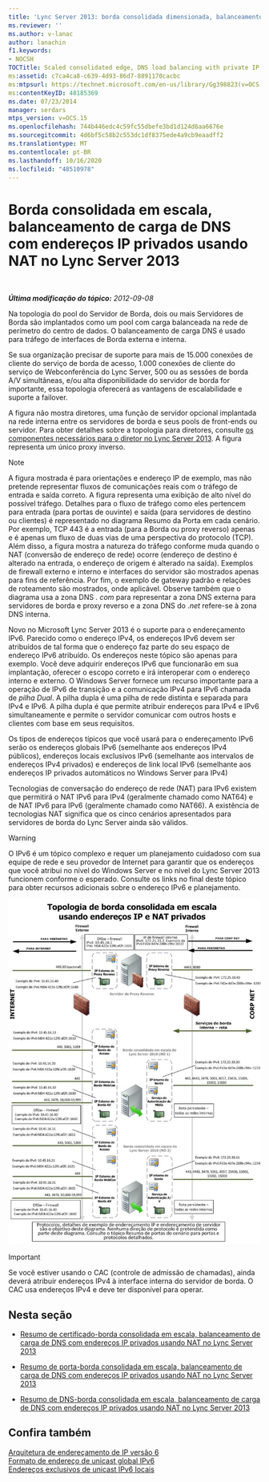 ```yaml
---
title: 'Lync Server 2013: borda consolidada dimensionada, balanceamento de carga de DNS com endereços IP privados usando NAT'
ms.reviewer: ''
ms.author: v-lanac
author: lanachin
f1.keywords:
- NOCSH
TOCTitle: Scaled consolidated edge, DNS load balancing with private IP addresses using NAT
ms:assetid: c7ca4ca8-c639-4d93-86d7-8891170cacbc
ms:mtpsurl: https://technet.microsoft.com/en-us/library/Gg398823(v=OCS.15)
ms:contentKeyID: 48185369
ms.date: 07/23/2014
manager: serdars
mtps_version: v=OCS.15
ms.openlocfilehash: 744b446edc4c59fc55dbefe3bd1d124d6aa6676e
ms.sourcegitcommit: 4d6bf5c58b2c553dc1df8375ede4a9cb9eaadff2
ms.translationtype: MT
ms.contentlocale: pt-BR
ms.lasthandoff: 10/16/2020
ms.locfileid: "48510978"
---
```

# <a name="scaled-consolidated-edge-dns-load-balancing-with-private-ip-addresses-using-nat-in-lync-server-2013"></a>Borda consolidada em escala, balanceamento de carga de DNS com endereços IP privados usando NAT no Lync Server 2013

<div data-xmlns="http://www.w3.org/1999/xhtml">

<div class="topic" data-xmlns="http://www.w3.org/1999/xhtml" data-msxsl="urn:schemas-microsoft-com:xslt" data-cs="https://msdn.microsoft.com/">

<div data-asp="https://msdn2.microsoft.com/asp">



</div>

<div id="mainSection">

<div id="mainBody">

<span> </span>

_**Última modificação do tópico:** 2012-09-08_

Na topologia do pool do Servidor de Borda, dois ou mais Servidores de Borda são implantados como um pool com carga balanceada na rede de perímetro do centro de dados. O balanceamento de carga DNS é usado para tráfego de interfaces de Borda externa e interna.

Se sua organização precisar de suporte para mais de 15.000 conexões de cliente do serviço de borda de acesso, 1.000 conexões de cliente do serviço de Webconferência do Lync Server, 500 ou as sessões de borda A/V simultâneas, e/ou alta disponibilidade do servidor de borda for importante, essa topologia oferecerá as vantagens de escalabilidade e suporte a failover.

A figura não mostra diretores, uma função de servidor opcional implantada na rede interna entre os servidores de borda e seus pools de front-ends ou servidor. Para obter detalhes sobre a topologia para diretores, consulte [os componentes necessários para o diretor no Lync Server 2013](lync-server-2013-components-required-for-the-director.md). A figura representa um único proxy inverso.

<div>


> [!NOTE]  
> A figura mostrada é para orientações e endereço IP de exemplo, mas não pretende representar fluxos de comunicações reais com o tráfego de entrada e saída correto. A figura representa uma exibição de alto nível do possível tráfego. Detalhes para o fluxo de tráfego como eles pertencem para entrada (para portas de ouvinte) e saída (para servidores de destino ou clientes) é representado no diagrama Resumo da Porta em cada cenário. Por exemplo, TCP 443 é a entrada (para a Borda ou proxy reverso) apenas e é apenas um fluxo de duas vias de uma perspectiva do protocolo (TCP). Além disso, a figura mostra a natureza do tráfego conforme muda quando o NAT (conversão de endereço de rede) ocorre (endereço de destino é alterado na entrada, o endereço de origem é alterado na saída). Exemplos de firewall externo e interno e interfaces do servidor são mostrados apenas para fins de referência. Por fim, o exemplo de gateway padrão e relações de roteamento são mostrados, onde aplicável. Observe também que o diagrama usa a zona DNS <EM>. com</EM> para representar a zona DNS externa para servidores de borda e proxy reverso e a zona DNS do <EM>.net</EM> refere-se à zona DNS interna.



</div>

Novo no Microsoft Lync Server 2013 é o suporte para o endereçamento IPv6. Parecido como o endereço IPv4, os endereços IPv6 devem ser atribuídos de tal forma que o endereço faz parte do seu espaço de endereço IPv6 atribuído. Os endereços neste tópico são apenas para exemplo. Você deve adquirir endereços IPv6 que funcionarão em sua implantação, oferecer o escopo correto e irá interoperar com o endereço interno e externo. O Windows Server fornece um recurso importante para a operação de IPv6 de transição e a comunicação IPv4 para IPv6 chamada de *pilha Dual*. A pilha dupla é uma pilha de rede distinta e separada para IPv4 e IPv6. A pilha dupla é que permite atribuir endereços para IPv4 e IPv6 simultaneamente e permite o servidor comunicar com outros hosts e clientes com base em seus requisitos.

Os tipos de endereços típicos que você usará para o endereçamento IPv6 serão os endereços globais IPv6 (semelhante aos endereços IPv4 públicos), endereços locais exclusivos IPv6 (semelhante aos intervalos de endereços IPv4 privados) e endereços de link local IPv6 (semelhante aos endereços IP privados automáticos no Windows Server para IPv4)

Tecnologias de conversação do endereço de rede (NAT) para IPv6 existem que permitirá o NAT IPv6 para IPv4 (geralmente chamado como NAT64) e de NAT IPv6 para IPv6 (geralmente chamado como NAT66). A existência de tecnologias NAT significa que os cinco cenários apresentados para servidores de borda do Lync Server ainda são válidos.

<div>


> [!WARNING]  
> O IPv6 é um tópico complexo e requer um planejamento cuidadoso com sua equipe de rede e seu provedor de Internet para garantir que os endereços que você atribui no nível do Windows Server e no nível do Lync Server 2013 funcionem conforme o esperado. Consulte os links no final deste tópico para obter recursos adicionais sobre o endereço IPv6 e planejamento.



</div>

![899546d4-2eef-44d2-8317-51c5f699cd2a](images/Gg398823.899546d4-2eef-44d2-8317-51c5f699cd2a(OCS.15).jpg "899546d4-2eef-44d2-8317-51c5f699cd2a")

<div>


> [!IMPORTANT]  
> Se você estiver usando o CAC (controle de admissão de chamadas), ainda deverá atribuir endereços IPv4 à interface interna do servidor de borda. O CAC usa endereços IPv4 e deve ter disponível para operar.



</div>

<div>

## <a name="in-this-section"></a>Nesta seção

  - [Resumo de certificado-borda consolidada em escala, balanceamento de carga de DNS com endereços IP privados usando NAT no Lync Server 2013](lync-server-2013-certificate-summary-scaled-consolidated-edge-dns-load-balancing-private-ip.md)

  - [Resumo de porta-borda consolidada em escala, balanceamento de carga de DNS com endereços IP privados usando NAT no Lync Server 2013](lync-server-2013-port-summary-scaled-consolidated-edge-dns-load-balancing-with-private-ip-addresses-using-nat.md)

  - [Resumo de DNS-borda consolidada em escala, balanceamento de carga de DNS com endereços IP privados usando NAT no Lync Server 2013](lync-server-2013-dns-summary-scaled-consolidated-edge-dns-load-balancing-with-private-ip-addresses-using-nat.md)

</div>

<div>

## <a name="see-also"></a>Confira também


[Arquitetura de endereçamento de IP versão 6](https://tools.ietf.org/html/rfc4291)  
[Formato de endereço de unicast global IPv6](https://tools.ietf.org/html/rfc3587)  
[Endereços exclusivos de unicast IPv6 locais](https://tools.ietf.org/html/rfc4193)  
  

</div>

</div>

<span> </span>

</div>

</div>

</div>

